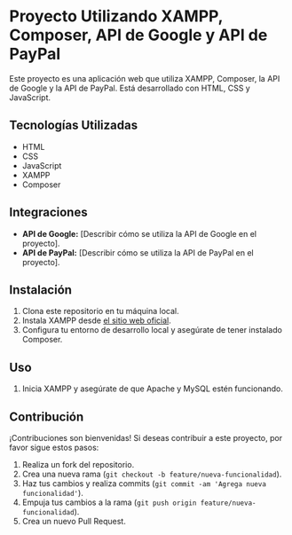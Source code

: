 
# Proyecto Utilizando XAMPP, Composer, API de Google y API de PayPal

Este proyecto es una aplicación web que utiliza XAMPP, Composer, la API de Google y la API de PayPal. Está desarrollado con HTML, CSS y JavaScript.


## Tecnologías Utilizadas

- HTML
- CSS
- JavaScript
- XAMPP
- Composer

## Integraciones

- **API de Google:** [Describir cómo se utiliza la API de Google en el proyecto].
- **API de PayPal:** [Describir cómo se utiliza la API de PayPal en el proyecto].

## Instalación

1. Clona este repositorio en tu máquina local.
2. Instala XAMPP desde [el sitio web oficial](https://www.apachefriends.org/index.html).
3. Configura tu entorno de desarrollo local y asegúrate de tener instalado Composer.


## Uso

1. Inicia XAMPP y asegúrate de que Apache y MySQL estén funcionando.


## Contribución

¡Contribuciones son bienvenidas! Si deseas contribuir a este proyecto, por favor sigue estos pasos:

1. Realiza un fork del repositorio.
2. Crea una nueva rama (`git checkout -b feature/nueva-funcionalidad`).
3. Haz tus cambios y realiza commits (`git commit -am 'Agrega nueva funcionalidad'`).
4. Empuja tus cambios a la rama (`git push origin feature/nueva-funcionalidad`).
5. Crea un nuevo Pull Request.
